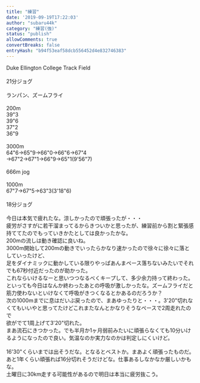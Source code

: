 ```yaml
---
title: "練習"
date: '2019-09-19T17:22:03'
author: "subaru44k"
category: "練習(強)"
status: "publish"
allowComments: true
convertBreaks: false
entryHash: "b94f53eaf58dcb556452d4e832746383"
---
```

Duke Ellington College Track Field<br>
<br>
21分ジョグ<br>
<br>
ランパン、ズームフライ<br>
<br>
200m<br>
39"3<br>
39"6<br>
37"2<br>
36"9<br>
<br>
3000m<br>
64"6→65"9→66"0→66"6→67"4<br>
→67"2→67"1→66"9→65"1(9'56"7)<br>
<br>
666m jog<br>
<br>
1000m<br>
67"7→67"5→63"3(3'18"6)<br>
<br>
18分ジョグ<br>
<br>
今日は本気で疲れたな。涼しかったので頑張ったが・・・<br>
疲労がさすがに若干溜まってるからきついかと思ったが、練習前から割と緊張感持ててたのでもっていきかたとしては良かったかな。<br>
200mの流しは動き確認に良いね。<br>
3000m開始して200mの動きでいったらかなり速かったので徐々に徐々に落としていったけど、<br>
足をダイナミックに動かしている限りやっぱあんまペース落ちないみたいでそれでも67秒付近だったのが助かった。<br>
これならいけるなーと思いつつなるべくキープして、多少余力持って終わった。<br>
といっても今日はなんか終わったあとの呼吸が激しかったな。ズームフライだと筋力使わないといけなくて呼吸がきつくなるとかあるのだろうか？<br>
次の1000mまでに息はだいぶ戻ったので、まあゆったりと・・・。3'20"切れなくてもいいやと思ってたけどこれまたなんとかなりそうなペースで2周走れたので<br>
欲がでて1周上げて3'20"切れた。<br>
まあ流石にきつかった。でも半月か1ヶ月弱前みたいに頑張らなくても10分いけるようになったので良い。気温なのか実力なのかは判定しにくいけど。<br>
<br>
16'30"くらいまでは出そうだな。となるとベストか。まあよく頑張ったものだ。あと1年くらい頑張れば16分切れそうだけどな。仕事あるしなかなか厳しいかもな。<br>
土曜日に30km走する可能性があるので明日は本当に疲労抜こう。

